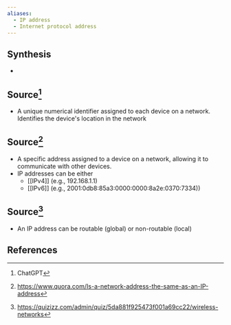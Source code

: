 ```yaml
---
aliases:
  - IP address
  - Internet protocol address
---
```

## Synthesis
- 
## Source[^1]
- A unique numerical identifier assigned to each device on a network. Identifies the device's location in the network

## Source[^2]
- A specific address assigned to a device on a network, allowing it to communicate with other devices. 
- IP addresses can be either 
	- [[IPv4]] (e.g., 192.168.1.1)
	- [[IPv6]] (e.g., 2001:0db8:85a3:0000:0000:8a2e:0370:7334))

## Source[^3]
- An IP address can be routable (global) or non-routable (local)
## References

[^1]: ChatGPT
[^2]: https://www.quora.com/Is-a-network-address-the-same-as-an-IP-address
[^3]: https://quizizz.com/admin/quiz/5da881f925473f001a69cc22/wireless-networks